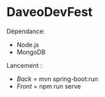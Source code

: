 # DaveoDevFest

Dépendance:
* Node.js
* MongoDB

Lancement :
 - *Back* = mvn spring-boot:run
 - *Front* = npm run serve
